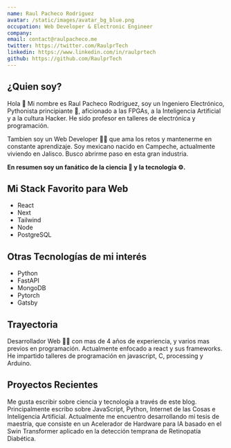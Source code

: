 ```yaml
---
name: Raul Pacheco Rodriguez
avatar: /static/images/avatar_bg_blue.png
occupation: Web Developer & Electronic Engineer
company:
email: contact@raulpacheco.me
twitter: https://twitter.com/RaulprTech
linkedin: https://www.linkedin.com/in/raulprtech
github: https://github.com/RaulprTech
---
```


## ¿Quien soy?

Hola 👋 Mi nombre es Raul Pacheco Rodriguez, soy un Ingeniero Electrónico, Pythonista principiante 🐍, aficionado a las FPGAs, a la Inteligencia Artificial y a la cultura Hacker. He sido profesor en talleres de electrónica y programación.

Tambien soy un Web Developer 👨‍💻 que ama los retos y mantenerme en constante aprendizaje.
Soy mexicano nacido en Campeche, actualmente viviendo en Jalisco. Busco abrirme paso en esta gran industria.

**En resumen soy un fanático de la ciencia 🧪 y la tecnología ⚙️.**

## Mi Stack Favorito para Web

- React
- Next
- Tailwind
- Node
- PostgreSQL

## Otras Tecnologías de mi interés

- Python
- FastAPI
- MongoDB
- Pytorch
- Gatsby

## Trayectoria

Desarrollador Web 👨‍💻 con mas de 4 años de experiencia, y varios mas previos en programación. Actualmente enfocado a react y sus frameworks. He impartido talleres de programación en javascript, C, processing y Arduino.

## Proyectos Recientes

Me gusta escribir sobre ciencia y tecnología a través de este blog. Principalmente escribo sobre JavaScript, Python, Internet de las Cosas e Inteligencia Artificial.
Actualmente me encuentro desarrollando mi tesis de maestría, que consiste en un Acelerador de Hardware para IA basado en el Swin Transformer aplicado en la detección temprana de Retinopatía Diabética.
